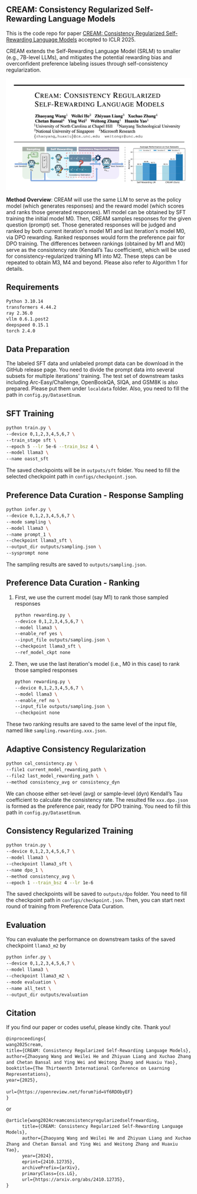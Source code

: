 ## CREAM: Consistency Regularized Self-Rewarding Language Models

This is the code repo for paper [CREAM: Consistency Regularized Self-Rewarding Language Models](https://arxiv.org/pdf/2410.12735) accepted to ICLR 2025.

CREAM extends the Self-Rewarding Language Model (SRLM) to smaller (e.g., 7B-level LLMs), and mitigates the potential rewarding bias and overconfident preference labeling issues through self-consistency regularization.

![overview](./figures/overview.jpg)

**Method Overview**: CREAM will use the same LLM to serve as the policy model (which generates responses) and the reward model (which scores and ranks those generated responses). M1 model can be obtained by SFT training the initial model M0. Then, CREAM samples responses for the given question (prompt) set. Those generated responses will be judged and ranked by both current iteration's model M1 and last iteration's model M0, via DPO rewarding. Ranked responses would form the preference pair for DPO training. The differences between rankings (obtained by M1 and M0) serve as the consistency rate (Kendall’s Tau coefficient), which will be used for consistency-regularized training M1 into M2. These steps can be repeated to obtain M3, M4 and beyond. Please also refer to Algorithm 1 for details.

## Requirements

```
Python 3.10.14
transformers 4.44.2
ray 2.36.0
vllm 0.6.1.post2
deepspeed 0.15.1
torch 2.4.0
```

## Data Preparation

The labeled SFT data and unlabeled prompt data can be download in the GitHub release page. You need to divide the prompt data into several subsets for multiple iterations' training. The test set of downstream tasks including Arc-Easy/Challenge, OpenBookQA, SIQA, and GSM8K is also prepared. Please put them under `localdata` folder. Also, you need to fill the path in `config.py/DatasetEnum`.

## SFT Training

```bash
python train.py \
--device 0,1,2,3,4,5,6,7 \
--train_stage sft \
--epoch 5 --lr 5e-6 --train_bsz 4 \
--model llama3 \
--name oasst_sft
```

The saved checkpoints will be in `outputs/sft` folder. You need to fill the selected checkpoint path in `configs/checkpoint.json`.

## Preference Data Curation - Response Sampling

```bash
python infer.py \
--device 0,1,2,3,4,5,6,7 \
--mode sampling \
--model llama3 \
--name prompt_1 \
--checkpoint llama3_sft \
--output_dir outputs/sampling.json \
--sysprompt none
```

The sampling results are saved to `outputs/sampling.json`.

## Preference Data Curation - Ranking

1. First, we use the current model (say M1) to rank those sampled responses

   ```bash
   python rewarding.py \
   --device 0,1,2,3,4,5,6,7 \
   --model llama3 \
   --enable_ref yes \
   --input_file outputs/sampling.json \
   --checkpoint llama3_sft \
   --ref_model_ckpt none
   ```

2. Then, we use the last iteration's model (i.e., M0 in this case) to rank those sampled responses

   ```bash
   python rewarding.py \
   --device 0,1,2,3,4,5,6,7 \
   --model llama3 \
   --enable_ref no \
   --input_file outputs/sampling.json \
   --checkpoint none
   ```

These two ranking results are saved to the same level of the input file, named like `sampling.rewarding.xxx.json`.

## Adaptive Consistency Regularization

```bash
python cal_consistency.py \
--file1 current_model_rewarding_path \
--file2 last_model_rewarding_path \
--method consistency_avg or consistency_dyn
```

We can choose either set-level (avg) or sample-level (dyn) Kendall’s Tau coefficient to calculate the consistency rate. The resulted file `xxx.dpo.json` is formed as the preference pair, ready for DPO training. You need to fill this path in `config.py/DatasetEnum`.

## Consistency Regularized Training

```bash
python train.py \
--device 0,1,2,3,4,5,6,7 \
--model llama3 \
--checkpoint llama3_sft \
--name dpo_1 \
--method consistency_avg \
--epoch 1 --train_bsz 4 --lr 1e-6
```

The saved checkpoints will be saved to `outputs/dpo` folder. You need to fill the checkpoint path in `configs/checkpoint.json`. Then, you can start next round of training from Preference Data Curation.

## Evaluation

You can evaluate the performance on downstream tasks of the saved checkpoint `llama3_m2` by 

```bash
python infer.py \
--device 0,1,2,3,4,5,6,7 \
--model llama3 \
--checkpoint llama3_m2 \
--mode evaluation \
--name all_test \
--output_dir outputs/evaluation
```

## Citation

If you find our paper or codes useful, please kindly cite. Thank you!

```
@inproceedings{
wang2025cream,
title={CREAM: Consistency Regularized Self-Rewarding Language Models},
author={Zhaoyang Wang and Weilei He and Zhiyuan Liang and Xuchao Zhang and Chetan Bansal and Ying Wei and Weitong Zhang and Huaxiu Yao},
booktitle={The Thirteenth International Conference on Learning Representations},
year={2025},

url={https://openreview.net/forum?id=Vf6RDObyEF}
}
```

or

```
@article{wang2024creamconsistencyregularizedselfrewarding,
      title={CREAM: Consistency Regularized Self-Rewarding Language Models}, 
      author={Zhaoyang Wang and Weilei He and Zhiyuan Liang and Xuchao Zhang and Chetan Bansal and Ying Wei and Weitong Zhang and Huaxiu Yao},
      year={2024},
      eprint={2410.12735},
      archivePrefix={arXiv},
      primaryClass={cs.LG},
      url={https://arxiv.org/abs/2410.12735}, 
}
```

